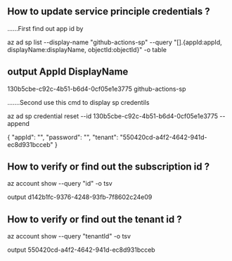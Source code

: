 How to update service principle credentials ? 
----------------------------------------------------------------------------

......First find out app id by 

az ad sp list --display-name "github-actions-sp" --query "[].{appId:appId, displayName:displayName, objectId:objectId}" -o table

output
AppId DisplayName
--------------------------
130b5cbe-c92c-4b51-b6d4-0cf05e1e3775  github-actions-sp

.......Second use this cmd to display sp credentils 


az ad sp credential reset --id 130b5cbe-c92c-4b51-b6d4-0cf05e1e3775 --append

{
  "appId": "",
  "password": "",
  "tenant": "550420cd-a4f2-4642-941d-ec8d931bcceb"
}


How to verify or find out the subscription id ? 
----------------------------------------------------------------------------
az account show --query "id" -o tsv

output
d142b1fc-9376-4248-93fb-7f8602c24e09

How to verify or find out the tenant id ? 
----------------------------------------------------------------------------
 az account show --query "tenantId" -o tsv

output
550420cd-a4f2-4642-941d-ec8d931bcceb
